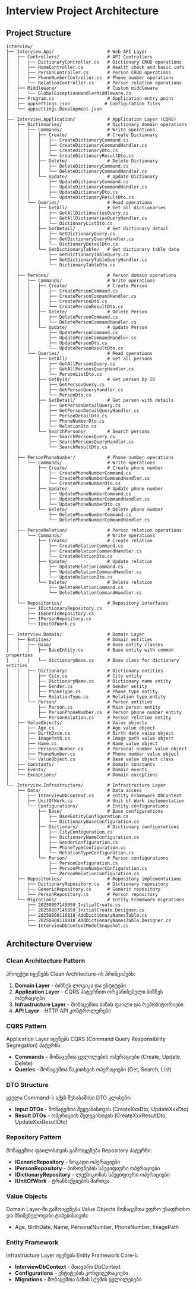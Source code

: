 # Interview Project Architecture

## Project Structure

```
Interview/
├── Interview.Api/                    # Web API Layer
│   ├── Controllers/                  # API Controllers
│   │   ├── DictionaryController.cs   # Dictionary CRUD operations
│   │   ├── HomeController.cs         # Health check and basic info
│   │   ├── PersonController.cs       # Person CRUD operations
│   │   ├── PhoneNumberController.cs  # Phone number operations
│   │   └── RelationController.cs     # Person relation operations
│   ├── Middleware/                   # Custom middleware
│   │   └── GlobalExceptionHandlerMiddleware.cs
│   ├── Program.cs                    # Application entry point
│   ├── appsettings.json             # Configuration files
│   └── appsettings.Development.json
│
├── Interview.Application/            # Application Layer (CQRS)
│   ├── Dictionaries/                 # Dictionary domain operations
│   │   ├── Commands/                 # Write operations
│   │   │   ├── Create/               # Create Dictionary
│   │   │   │   ├── CreateDictionaryCommand.cs
│   │   │   │   ├── CreateDictionaryCommandHandler.cs
│   │   │   │   ├── CreateDictionaryDto.cs
│   │   │   │   └── CreateDictionaryResultDto.cs
│   │   │   ├── Delete/               # Delete Dictionary
│   │   │   │   ├── DeleteDictionaryCommand.cs
│   │   │   │   └── DeleteDictionaryCommandHandler.cs
│   │   │   └── Update/               # Update Dictionary
│   │   │       ├── UpdateDictionaryCommand.cs
│   │   │       ├── UpdateDictionaryCommandHandler.cs
│   │   │       ├── UpdateDictionaryDto.cs
│   │   │       └── UpdateDictionaryResultDto.cs
│   │   └── Queries/                  # Read operations
│   │       ├── GetAll/               # Get all dictionaries
│   │       │   ├── GetAllDictionariesQuery.cs
│   │       │   ├── GetAllDictionariesQueryHandler.cs
│   │       │   └── DictionaryListDto.cs
│   │       ├── GetDetail/            # Get dictionary detail
│   │       │   ├── GetDictionaryQuery.cs
│   │       │   ├── GetDictionaryQueryHandler.cs
│   │       │   └── DictionaryDetailDto.cs
│   │       └── GetDictionaryTable/   # Get dictionary table data
│   │           ├── GetDictionaryTableQuery.cs
│   │           ├── GetDictionaryTableQueryHandler.cs
│   │           └── DictionaryTableDto.cs
│   │
│   ├── Persons/                      # Person domain operations
│   │   ├── Commands/                 # Write operations
│   │   │   ├── Create/               # Create Person
│   │   │   │   ├── CreatePersonCommand.cs
│   │   │   │   ├── CreatePersonCommandHandler.cs
│   │   │   │   ├── CreatePersonDto.cs
│   │   │   │   └── CreatePersonResultDto.cs
│   │   │   ├── Delete/               # Delete Person
│   │   │   │   ├── DeletePersonCommand.cs
│   │   │   │   └── DeletePersonCommandHandler.cs
│   │   │   └── Update/               # Update Person
│   │   │       ├── UpdatePersonCommand.cs
│   │   │       ├── UpdatePersonCommandHandler.cs
│   │   │       ├── UpdatePersonDto.cs
│   │   │       └── UpdatePersonResultDto.cs
│   │   └── Queries/                  # Read operations
│   │       ├── GetAll/               # Get all persons
│   │       │   ├── GetAllPersonsQuery.cs
│   │       │   ├── GetAllPersonsQueryHandler.cs
│   │       │   └── PersonListDto.cs
│   │       ├── GetById/              # Get person by ID
│   │       │   ├── GetPersonQuery.cs
│   │       │   ├── GetPersonQueryHandler.cs
│   │       │   └── PersonDto.cs
│   │       ├── GetDetail/            # Get person with details
│   │       │   ├── GetPersonDetailQuery.cs
│   │       │   ├── GetPersonDetailQueryHandler.cs
│   │       │   ├── PersonDetailDto.cs
│   │       │   ├── PhoneNumberDto.cs
│   │       │   └── RelationDto.cs
│   │       └── SearchPersons/        # Search persons
│   │           ├── SearchPersonsQuery.cs
│   │           ├── SearchPersonsQueryHandler.cs
│   │           └── SearchResultDto.cs
│   │
│   ├── PersonPhoneNumber/            # Phone number operations
│   │   └── Commands/                 # Write operations
│   │       ├── Create/               # Create phone number
│   │       │   ├── CreatePhoneNumberCommand.cs
│   │       │   ├── CreatePhoneNumberCommandHandler.cs
│   │       │   └── CreatePhoneNumberDto.cs
│   │       ├── Update/               # Update phone number
│   │       │   ├── UpdatePhoneNumberCommand.cs
│   │       │   ├── UpdatePhoneNumberCommandHandler.cs
│   │       │   └── UpdatePhoneNumberDto.cs
│   │       └── Delete/               # Delete phone number
│   │           ├── DeletePhoneNumberCommand.cs
│   │           └── DeletePhoneNumberCommandHandler.cs
│   │
│   ├── PersonRelation/               # Person relation operations
│   │   └── Commands/                 # Write operations
│   │       ├── Create/               # Create relation
│   │       │   ├── CreateRelationCommand.cs
│   │       │   ├── CreateRelationCommandHandler.cs
│   │       │   └── CreateRelationDto.cs
│   │       ├── Update/               # Update relation
│   │       │   ├── UpdateRelationCommand.cs
│   │       │   ├── UpdateRelationCommandHandler.cs
│   │       │   └── UpdateRelationDto.cs
│   │       └── Delete/               # Delete relation
│   │           ├── DeleteRelationCommand.cs
│   │           └── DeleteRelationCommandHandler.cs
│   │
│   └── Repositories/                 # Repository interfaces
│       ├── IDictionaryRepository.cs
│       ├── IGenericRepository.cs
│       ├── IPersonRepository.cs
│       └── IUnitOfWork.cs
│
├── Interview.Domain/                 # Domain Layer
│   ├── Entities/                     # Domain entities
│   │   ├── Base/                     # Base entity classes
│   │   │   ├── BaseEntity.cs         # Base entity with common properties
│   │   │   └── DictionaryBase.cs     # Base class for dictionary entities
│   │   ├── Dictionary/               # Dictionary entities
│   │   │   ├── City.cs               # City entity
│   │   │   ├── DictionaryName.cs     # Dictionary name entity
│   │   │   ├── Gender.cs             # Gender entity
│   │   │   ├── PhoneType.cs          # Phone type entity
│   │   │   └── RelationType.cs       # Relation type entity
│   │   └── Person/                   # Person entities
│   │       ├── Person.cs             # Main person entity
│   │       ├── PersonPhoneNumber.cs  # Person phone number entity
│   │       └── PersonRelation.cs     # Person relation entity
│   ├── ValueObjects/                 # Value objects
│   │   ├── Age.cs                    # Age value object
│   │   ├── BirthDate.cs              # Birth date value object
│   │   ├── ImagePath.cs              # Image path value object
│   │   ├── Name.cs                   # Name value object
│   │   ├── PersonalNumber.cs         # Personal number value object
│   │   ├── PhoneNumber.cs            # Phone number value object
│   │   └── ValueObject.cs            # Base value object class
│   ├── Constants/                    # Domain constants
│   ├── Events/                       # Domain events
│   └── Exceptions/                   # Domain exceptions
│
└── Interview.Infrastructure/         # Infrastructure Layer
    ├── Data/                         # Data access
    │   ├── InterviewDbContext.cs     # Entity Framework DbContext
    │   ├── UnitOfWork.cs             # Unit of Work implementation
    │   └── Configurations/           # Entity configurations
    │       ├── Base/                 # Base configurations
    │       │   ├── BaseEntityConfiguration.cs
    │       │   └── DictionaryBaseConfiguration.cs
    │       ├── Dictionary/           # Dictionary configurations
    │       │   ├── CityConfiguration.cs
    │       │   ├── DictionaryNameConfiguration.cs
    │       │   ├── GenderConfiguration.cs
    │       │   ├── PhoneTypeConfiguration.cs
    │       │   └── RelationTypeConfiguration.cs
    │       └── Person/               # Person configurations
    │           ├── PersonConfiguration.cs
    │           ├── PersonPhoneNumberConfiguration.cs
    │           └── PersonRelationConfiguration.cs
    ├── Repositories/                 # Repository implementations
    │   ├── DictionaryRepository.cs   # Dictionary repository
    │   ├── GenericRepository.cs      # Generic repository
    │   └── PersonRepository.cs       # Person repository
    └── Migrations/                   # Entity Framework migrations
        ├── 20250807145859_InitialCreate.cs
        ├── 20250807145859_InitialCreate.Designer.cs
        ├── 20250808110818_AddDictionaryNamesTable.cs
        ├── 20250808110818_AddDictionaryNamesTable.Designer.cs
        └── InterviewDbContextModelSnapshot.cs
```

## Architecture Overview

### Clean Architecture Pattern
პროექტი იყენებს Clean Architecture-ის პრინციპებს:

1. **Domain Layer** - ბიზნეს ლოგიკა და ენტიტები
2. **Application Layer** - CQRS პატერნით ორგანიზებული ბიზნეს ოპერაციები
3. **Infrastructure Layer** - მონაცემთა ბაზის ფაილი და რეპოზიტორიები
4. **API Layer** - HTTP API კონტროლერები

### CQRS Pattern
Application Layer იყენებს CQRS (Command Query Responsibility Segregation) პატერნს:

- **Commands** - მონაცემთა ცვლილების ოპერაციები (Create, Update, Delete)
- **Queries** - მონაცემთა წაკითხვის ოპერაციები (Get, Search, List)

### DTO Structure
ყველა Command-ს აქვს შესაბამისი DTO კლასები:
- **Input DTOs** - მონაცემთა შეყვანისთვის (CreateXxxDto, UpdateXxxDto)
- **Result DTOs** - ოპერაციის შედეგისთვის (CreateXxxResultDto, UpdateXxxResultDto)

### Repository Pattern
მონაცემთა ფაილისთვის გამოიყენება Repository პატერნი:
- **IGenericRepository<T>** - ზოგადი ოპერაციები
- **IPersonRepository** - პიროვნების სპეციფიური ოპერაციები
- **IDictionaryRepository** - ლექსიკონის სპეციფიური ოპერაციები
- **IUnitOfWork** - ტრანზაქციების მართვა

### Value Objects
Domain Layer-ში გამოიყენება Value Objects მონაცემთა უფრო უსაფრთხო და მნიშვნელოვანი ტიპებისთვის:
- Age, BirthDate, Name, PersonalNumber, PhoneNumber, ImagePath

### Entity Framework
Infrastructure Layer იყენებს Entity Framework Core-ს:
- **InterviewDbContext** - მთავარი DbContext
- **Configurations** - ენტიტების კონფიგურაციები
- **Migrations** - მონაცემთა ბაზის სქემის ცვლილებები

